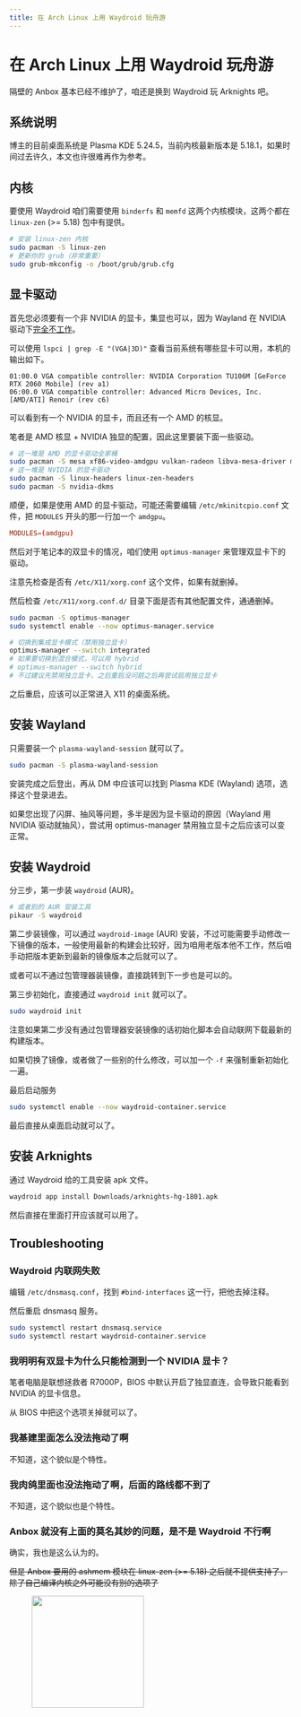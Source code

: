 ```yaml
---
title: 在 Arch Linux 上用 Waydroid 玩舟游
---
```


# 在 Arch Linux 上用 Waydroid 玩舟游

<script setup>
import VueMetadata from "@/components/metadata/Metadata.vue"
</script>

<vue-metadata author="swwind" time="2022-6-7" tags="waydroid,arknights,archlinux">
</vue-metadata>

隔壁的 Anbox 基本已经不维护了，咱还是换到 Waydroid 玩 Arknights 吧。

## 系统说明

博主的目前桌面系统是 Plasma KDE 5.24.5，当前内核最新版本是 5.18.1，如果时间过去许久，本文也许很难再作为参考。

## 内核

要使用 Waydroid 咱们需要使用 `binderfs` 和 `memfd` 这两个内核模块，这两个都在 `linux-zen` (>= 5.18) 包中有提供。

```bash
# 安装 linux-zen 内核
sudo pacman -S linux-zen
# 更新你的 grub（非常重要）
sudo grub-mkconfig -o /boot/grub/grub.cfg
```

## 显卡驱动

首先您必须要有一个非 NVIDIA 的显卡，集显也可以，因为 Wayland 在 NVIDIA 驱动下[完全不工作](https://www.youtube.com/watch?v=_36yNWw_07g)。

可以使用 `lspci | grep -E "(VGA|3D)"` 查看当前系统有哪些显卡可以用，本机的输出如下。

```plain
01:00.0 VGA compatible controller: NVIDIA Corporation TU106M [GeForce RTX 2060 Mobile] (rev a1)
06:00.0 VGA compatible controller: Advanced Micro Devices, Inc. [AMD/ATI] Renoir (rev c6)
```

可以看到有一个 NVIDIA 的显卡，而且还有一个 AMD 的核显。

笔者是 AMD 核显 + NVIDIA 独显的配置，因此这里要装下面一些驱动。

```bash
# 这一堆是 AMD 的显卡驱动全家桶
sudo pacman -S mesa xf86-video-amdgpu vulkan-radeon libva-mesa-driver mesa-vdpau
# 这一堆是 NVIDIA 的显卡驱动
sudo pacman -S linux-headers linux-zen-headers
sudo pacman -S nvidia-dkms
```

顺便，如果是使用 AMD 的显卡驱动，可能还需要编辑 `/etc/mkinitcpio.conf` 文件，把 `MODULES` 开头的那一行加一个 `amdgpu`。

```conf
MODULES=(amdgpu)
```

然后对于笔记本的双显卡的情况，咱们使用 `optimus-manager` 来管理双显卡下的驱动。

注意先检查是否有 `/etc/X11/xorg.conf` 这个文件，如果有就删掉。

然后检查 `/etc/X11/xorg.conf.d/` 目录下面是否有其他配置文件，通通删掉。

```bash
sudo pacman -S optimus-manager
sudo systemctl enable --now optimus-manager.service

# 切换到集成显卡模式（禁用独立显卡）
optimus-manager --switch integrated
# 如果要切换到混合模式，可以用 hybrid
# optimus-manager --switch hybrid
# 不过建议先禁用独立显卡，之后重启没问题之后再尝试启用独立显卡
```

之后重启，应该可以正常进入 X11 的桌面系统。

## 安装 Wayland

只需要装一个 `plasma-wayland-session` 就可以了。

```bash
sudo pacman -S plasma-wayland-session
```

安装完成之后登出，再从 DM 中应该可以找到 Plasma KDE (Wayland) 选项，选择这个登录进去。

如果您出现了闪屏、抽风等问题，多半是因为显卡驱动的原因（Wayland 用 NVIDIA 驱动就抽风），尝试用 optimus-manager 禁用独立显卡之后应该可以变正常。

## 安装 Waydroid

分三步，第一步装 `waydroid` (AUR)。

```bash
# 或者别的 AUR 安装工具
pikaur -S waydroid
```

第二步装镜像，可以通过 `waydroid-image` (AUR) 安装，不过可能需要手动修改一下镜像的版本，一般使用最新的构建会比较好，因为咱用老版本他不工作，然后咱手动把版本更新到最新的镜像版本之后就可以了。

或者可以不通过包管理器装镜像，直接跳转到下一步也是可以的。

第三步初始化，直接通过 `waydroid init` 就可以了。

```bash
sudo waydroid init
```

注意如果第二步没有通过包管理器安装镜像的话初始化脚本会自动联网下载最新的构建版本。

如果切换了镜像，或者做了一些别的什么修改，可以加一个 `-f` 来强制重新初始化一遍。

最后启动服务

```bash
sudo systemctl enable --now waydroid-container.service
```

最后直接从桌面启动就可以了。

## 安装 Arknights

通过 Waydroid 给的工具安装 apk 文件。

```bash
waydroid app install Downloads/arknights-hg-1801.apk
```

然后直接在里面打开应该就可以用了。

## Troubleshooting

### Waydroid 内联网失败

编辑 `/etc/dnsmasq.conf`，找到 `#bind-interfaces` 这一行，把他去掉注释。

然后重启 dnsmasq 服务。

```bash
sudo systemctl restart dnsmasq.service
sudo systemctl restart waydroid-container.service
```

### 我明明有双显卡为什么只能检测到一个 NVIDIA 显卡？

笔者电脑是联想拯救者 R7000P，BIOS 中默认开启了独显直连，会导致只能看到 NVIDIA 的显卡信息。

从 BIOS 中把这个选项关掉就可以了。

### 我基建里面怎么没法拖动了啊

不知道，这个貌似是个特性。

### 我肉鸽里面也没法拖动了啊，后面的路线都不到了

不知道，这个貌似也是个特性。

### Anbox 就没有上面的莫名其妙的问题，是不是 Waydroid 不行啊

确实，我也是这么认为的。

~~但是 Anbox 要用的 ashmem 模块在 linux-zen (>= 5.18) 之后就不提供支持了，除了自己编译内核之外可能没有别的选项了~~

<figure>
  <img width="200" src="/assets/sticker.webp" />
</figure>
